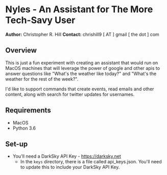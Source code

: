 # Nyles - An Assistant for The More Tech-Savy User

**Author:** Christopher R. Hill 
**Contact:** chrishill9 [ AT ] gmail [ the dot ] com

## Overview 
This is just a fun experiment with creating an assistant that would run on 
MacOS machines that will leverage the power of google and other apis to answer
questions like "What's the weather like today?" and "What's the weather for the rest of the week?".

I'd like to support commands that create events, read emails and other content, along with 
search for twitter updates for usernames. 

## Requirements 
* MacOS
* Python 3.6

## Set-up
* You'll need a DarkSky API Key - https://darksky.net
	- In the `keys` directory, there is a file called api_keys.json.  You'll need to update this
	   to include your DarkSky API Key. 


